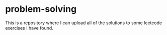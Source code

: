 # problem-solving

This is a repository where I can upload  all of the solutions to some leetcode exercises I have found.
